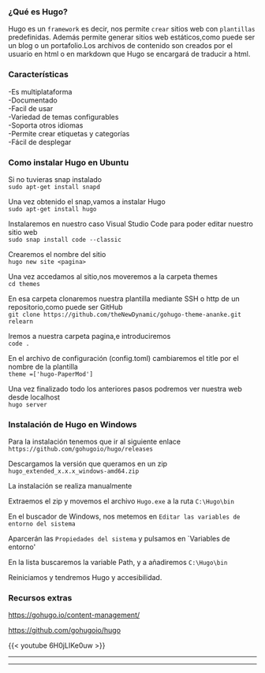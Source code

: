 ### ¿Qué es Hugo?

Hugo es un `framework` es decir, nos permite `crear` sitios web con `plantillas` predefinidas. Además permite generar sitios web estáticos,como puede ser un blog o un portafolio.Los archivos de contenido son creados por el usuario en html o en markdown que Hugo se encargará de traducir a html.

### Características
-Es multiplataforma \
-Documentado \
-Facil de usar \
-Variedad de temas configurables \
-Soporta otros idiomas \
-Permite crear etiquetas y categorías \
-Fácil de desplegar 


### Como instalar Hugo en Ubuntu

Si no tuvieras snap instalado \
`sudo apt-get install snapd`

Una vez obtenido el snap,vamos a instalar Hugo \
`sudo apt-get install hugo`

Instalaremos en nuestro caso Visual Studio Code para poder editar nuestro sitio web \
`sudo snap install code --classic`

Crearemos el nombre del sitio \
`hugo new site <pagina>`

Una vez accedamos al sitio,nos moveremos a la carpeta themes \
`cd themes`

En esa carpeta clonaremos nuestra plantilla mediante SSH o http de un repositorio,como puede ser GitHub \
`git clone https://github.com/theNewDynamic/gohugo-theme-ananke.git relearn`

Iremos a nuestra carpeta pagina,e introduciremos \
`code .`

En el archivo de configuración (config.toml) cambiaremos el title por el nombre de la plantilla \
`theme =['hugo-PaperMod']`

Una vez finalizado todo los anteriores pasos podremos ver nuestra web desde localhost \
`hugo server` 


### Instalación de Hugo en Windows

Para la instalación tenemos que ir al siguiente enlace 
`https://github.com/gohugoio/hugo/releases`

Descargamos la versión que queramos en un zip 
`hugo_extended_x.x.x_windows-amd64.zip`   

La instalación se realiza manualmente 

Extraemos el zip y  movemos el archivo `Hugo.exe`  a la ruta `C:\Hugo\bin ` 

En el buscador de Windows, nos metemos en `Editar las variables de entorno del sistema` 

Aparcerán las `Propiedades del sistema` y pulsamos en `Variables de entorno'

En la lista buscaremos la variable Path, y a añadiremos `C:\Hugo\bin` 

Reiniciamos y tendremos Hugo y accesibilidad. 


### Recursos extras

https://gohugo.io/content-management/ 

https://github.com/gohugoio/hugo


{{< youtube 6H0jLIKe0uw >}} 

---


---
